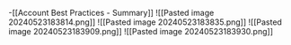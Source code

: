 -[[Account Best Practices - Summary]]
![[Pasted image 20240523183814.png]]
![[Pasted image 20240523183835.png]]
![[Pasted image 20240523183909.png]]
![[Pasted image 20240523183930.png]]
